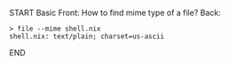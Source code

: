 START
Basic
Front: How to find mime type of a file?
Back: 
```shell
> file --mime shell.nix  
shell.nix: text/plain; charset=us-ascii
```
<!--ID: 1745238713649-->
END
